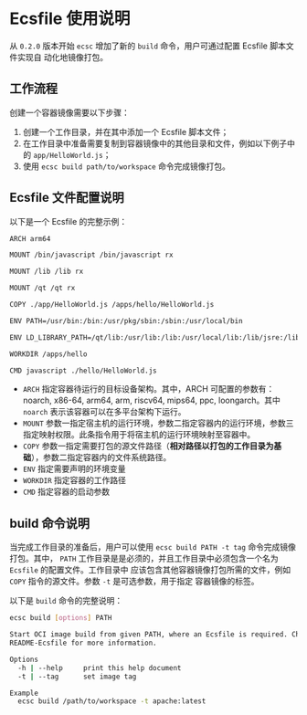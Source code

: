 # Ecsfile 使用说明

从 `0.2.0` 版本开始 `ecsc` 增加了新的 `build` 命令，用户可通过配置 Ecsfile 脚本文件实现自
动化地镜像打包。

## 工作流程

创建一个容器镜像需要以下步骤：

1. 创建一个工作目录，并在其中添加一个 Ecsfile 脚本文件；
2. 在工作目录中准备需要复制到容器镜像中的其他目录和文件，例如以下例子中的 `app/HelloWorld.js`；
3. 使用 `ecsc build path/to/workspace` 命令完成镜像打包。

## Ecsfile 文件配置说明

以下是一个 Ecsfile 的完整示例：

```sh
ARCH arm64

MOUNT /bin/javascript /bin/javascript rx

MOUNT /lib /lib rx

MOUNT /qt /qt rx

COPY ./app/HelloWorld.js /apps/hello/HelloWorld.js

ENV PATH=/usr/bin:/bin:/usr/pkg/sbin:/sbin:/usr/local/bin

ENV LD_LIBRARY_PATH=/qt/lib:/usr/lib:/lib:/usr/local/lib:/lib/jsre:/lib/vsoa

WORKDIR /apps/hello

CMD javascript ./hello/HelloWorld.js
```

- `ARCH` 指定容器待运行的目标设备架构。其中，ARCH 可配置的参数有：noarch, x86-64, arm64, arm, riscv64, mips64, ppc, loongarch。其中 `noarch` 表示该容器可以在多平台架构下运行。
- `MOUNT` 参数一指定宿主机的运行环境，参数二指定容器内的运行环境，参数三指定映射权限。此条指令用于将宿主机的运行环境映射至容器中。
- `COPY` 参数一指定需要打包的源文件路径（**相对路径以打包的工作目录为基础**），参数二指定容器内的文件系统路径。
- `ENV` 指定需要声明的环境变量
- `WORKDIR` 指定容器的工作路径
- `CMD` 指定容器的启动参数

## build 命令说明

当完成工作目录的准备后，用户可以使用 `ecsc build PATH -t tag` 命令完成镜像打包。其中，
`PATH` 工作目录是是必须的，并且工作目录中必须包含一个名为 `Ecsfile` 的配置文件。工作目录中
应该包含其他容器镜像打包所需的文件，例如 `COPY` 指令的源文件。参数 `-t` 是可选参数，用于指定
容器镜像的标签。

以下是 `build` 命令的完整说明：

```sh
ecsc build [options] PATH

Start OCI image build from given PATH, where an Ecsfile is required. Check
README-Ecsfile for more information.

Options
  -h | --help     print this help document
  -t | --tag      set image tag

Example
  ecsc build /path/to/workspace -t apache:latest
```